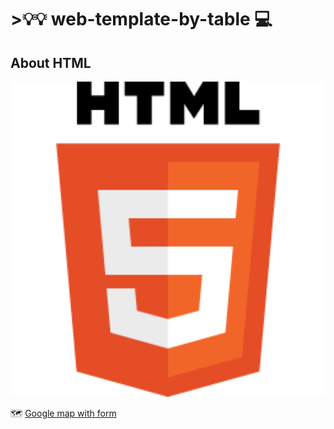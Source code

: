 # >💡💡 web-template-by-table 💻
<h2>About HTML</h2>  <img src="html-tutorial.png" width ="550px">

 🗺️ <a href="https://manishdeveloper333.github.io/web-template-by-table/form google map.html">Google map with form</a>

